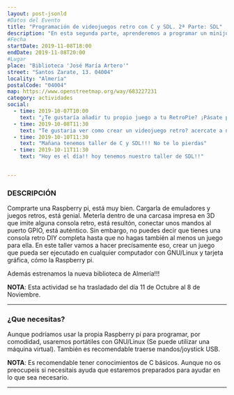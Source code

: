 ```yaml
---
layout: post-jsonld
#Datos del Evento
title: "Programación de videojuegos retro con C y SDL. 2ª Parte: SDL"
description: "En esta segunda parte, aprenderemos a programar un minijuego con C y SDL, aptos para ejecutarse en una Raspberry Pi"
#Fecha
startDate: 2019-11-08T18:00
endDate: 2019-11-08T20:00
#Lugar
place: "Biblioteca 'José María Artero'"
street: "Santos Zarate, 13. 04004"
locality: "Almería"
postalCode: "04004"
map: https://www.openstreetmap.org/way/683227231
category: actividades
social:
  - time: 2019-10-07T10:00
    text: "¿Te gustaría añadir tu propio juego a tu RetroPie? ¡Pásate por nuestros talleres!"
  - time: 2019-10-08T11:30
    text: "Te gustaria ver como crear un videojuego retro? acercate a nuestros talleres!!"
  - time: 2019-10-10T11:30
    text: "Mañana tenemos taller de C y SDL!!! No te lo pierdas"
  - time: 2019-10-11T11:30
    text: "Hoy es el día!! hoy tenemos nuestro taller de SDL!!"


---
```



### DESCRIPCIÓN

Comprarte una Raspberry pi, está muy bien. Cargarla de emuladores y juegos retros, está genial. Meterla dentro de una carcasa impresa en 3D que imite alguna consola retro, está resultón, conectar unos mandos al puerto GPIO, está auténtico. Sin embargo, no puedes decir que tienes una consola retro DIY completa hasta que no hagas también al menos un juego para ella. En este taller vamos a hacer precísamente eso, crear un juego que pueda ser ejecutado en cualquier computador con GNU/Linux y tarjeta gráfica, cómo la Raspberry pi.

Además estrenamos la nueva biblioteca de Almería!!!

**NOTA**: Esta actividad se ha trasladado del día 11 de Octubre al 8 de Noviembre.

---

### ¿Que necesitas?

Aunque podríamos usar la propia Raspberry pi para programar, por comodidad, usaremos portátiles con GNU/Linux (Se puede utilizar una máquina virtual).
También es recomendable traerse mandos/joystick USB.

**NOTA**: Es recomendable tener conocimientos de C básicos. Aunque no os preocupeis si necesitais ayuda que estaremos preparados para ayudar en lo que sea necesario.

---

